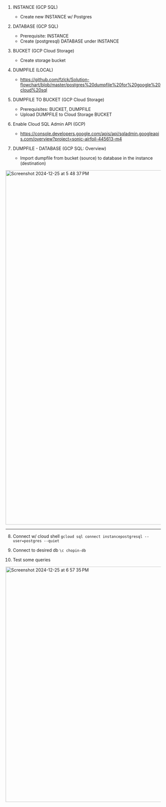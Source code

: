 1. INSTANCE (GCP SQL)
   - Create new INSTANCE w/ Postgres


2. DATABASE (GCP SQL)
    - Prerequisite: INSTANCE
    - Create (postgresql) DATABASE under INSTANCE

3. BUCKET (GCP Cloud Storage)
    - Create storage bucket

4. DUMPFILE (LOCAL)
    - https://github.com/fzlck/Solution-flowchart/blob/master/postgres%20dumpfile%20for%20google%20cloud%20sql

5. DUMPFILE TO BUCKET (GCP Cloud Storage)
    - Prerequisites: BUCKET, DUMPFILE
    - Upload DUMPFILE to Cloud Storage BUCKET

6. Enable Cloud SQL Admin API (GCP)
    - https://console.developers.google.com/apis/api/sqladmin.googleapis.com/overview?project=sonic-airfoil-445613-m4

7. DUMPFILE - DATABASE (GCP SQL: Overview)
    - Import dumpfile from bucket (source) to database in the instance (destination)

<img width="1146" alt="Screenshot 2024-12-25 at 5 48 37 PM" src="https://github.com/user-attachments/assets/f07ceb6b-5670-4d2c-bdb7-4d99c81f0026" />

---

8. Connect w/ cloud shell
`gcloud sql connect instancepostgresql --user=postgres --quiet`

9. Connect to desired db
`\c chopin-db`

10. Test some queries

<img width="761" alt="Screenshot 2024-12-25 at 6 57 35 PM" src="https://github.com/user-attachments/assets/c5590636-a567-496d-9de3-747851965fad" />



